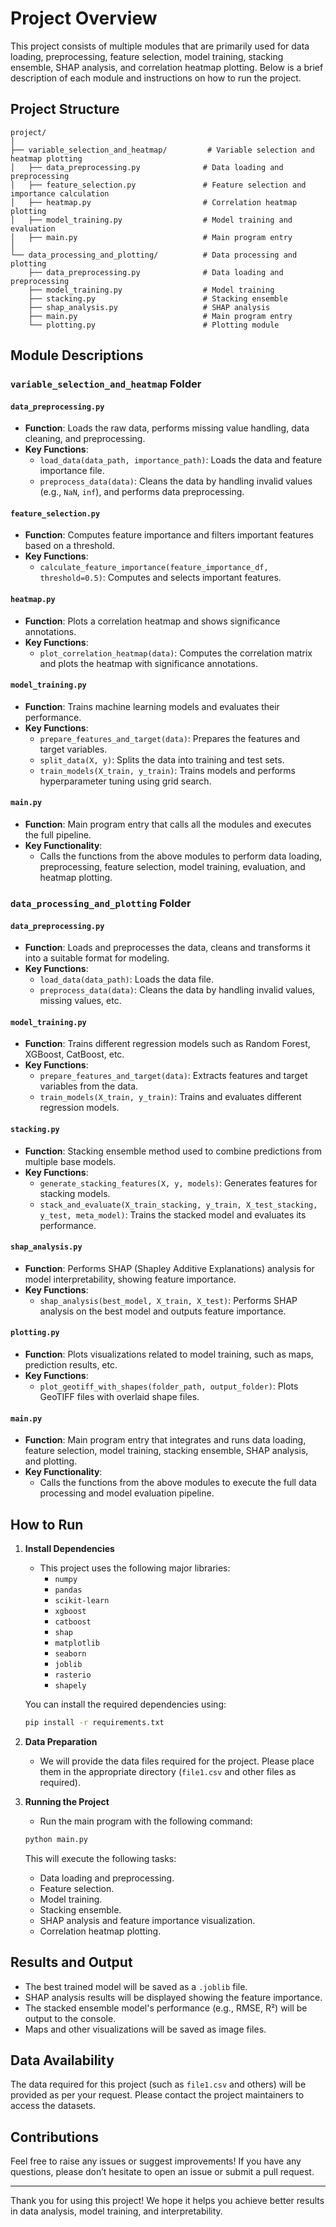 
# Project Overview

This project consists of multiple modules that are primarily used for data loading, preprocessing, feature selection, model training, stacking ensemble, SHAP analysis, and correlation heatmap plotting. Below is a brief description of each module and instructions on how to run the project.

## Project Structure

```
project/
│
├── variable_selection_and_heatmap/         # Variable selection and heatmap plotting
│   ├── data_preprocessing.py              # Data loading and preprocessing
│   ├── feature_selection.py               # Feature selection and importance calculation
│   ├── heatmap.py                         # Correlation heatmap plotting
│   ├── model_training.py                  # Model training and evaluation
│   ├── main.py                            # Main program entry
│
└── data_processing_and_plotting/          # Data processing and plotting
    ├── data_preprocessing.py              # Data loading and preprocessing
    ├── model_training.py                  # Model training
    ├── stacking.py                        # Stacking ensemble
    ├── shap_analysis.py                   # SHAP analysis
    ├── main.py                            # Main program entry
    └── plotting.py                        # Plotting module
```

## Module Descriptions

### `variable_selection_and_heatmap` Folder

#### `data_preprocessing.py`
- **Function**: Loads the raw data, performs missing value handling, data cleaning, and preprocessing.
- **Key Functions**:
  - `load_data(data_path, importance_path)`: Loads the data and feature importance file.
  - `preprocess_data(data)`: Cleans the data by handling invalid values (e.g., `NaN`, `inf`), and performs data preprocessing.

#### `feature_selection.py`
- **Function**: Computes feature importance and filters important features based on a threshold.
- **Key Functions**:
  - `calculate_feature_importance(feature_importance_df, threshold=0.5)`: Computes and selects important features.

#### `heatmap.py`
- **Function**: Plots a correlation heatmap and shows significance annotations.
- **Key Functions**:
  - `plot_correlation_heatmap(data)`: Computes the correlation matrix and plots the heatmap with significance annotations.

#### `model_training.py`
- **Function**: Trains machine learning models and evaluates their performance.
- **Key Functions**:
  - `prepare_features_and_target(data)`: Prepares the features and target variables.
  - `split_data(X, y)`: Splits the data into training and test sets.
  - `train_models(X_train, y_train)`: Trains models and performs hyperparameter tuning using grid search.

#### `main.py`
- **Function**: Main program entry that calls all the modules and executes the full pipeline.
- **Key Functionality**:
  - Calls the functions from the above modules to perform data loading, preprocessing, feature selection, model training, evaluation, and heatmap plotting.

### `data_processing_and_plotting` Folder

#### `data_preprocessing.py`
- **Function**: Loads and preprocesses the data, cleans and transforms it into a suitable format for modeling.
- **Key Functions**:
  - `load_data(data_path)`: Loads the data file.
  - `preprocess_data(data)`: Cleans the data by handling invalid values, missing values, etc.

#### `model_training.py`
- **Function**: Trains different regression models such as Random Forest, XGBoost, CatBoost, etc.
- **Key Functions**:
  - `prepare_features_and_target(data)`: Extracts features and target variables from the data.
  - `train_models(X_train, y_train)`: Trains and evaluates different regression models.

#### `stacking.py`
- **Function**: Stacking ensemble method used to combine predictions from multiple base models.
- **Key Functions**:
  - `generate_stacking_features(X, y, models)`: Generates features for stacking models.
  - `stack_and_evaluate(X_train_stacking, y_train, X_test_stacking, y_test, meta_model)`: Trains the stacked model and evaluates its performance.

#### `shap_analysis.py`
- **Function**: Performs SHAP (Shapley Additive Explanations) analysis for model interpretability, showing feature importance.
- **Key Functions**:
  - `shap_analysis(best_model, X_train, X_test)`: Performs SHAP analysis on the best model and outputs feature importance.

#### `plotting.py`
- **Function**: Plots visualizations related to model training, such as maps, prediction results, etc.
- **Key Functions**:
  - `plot_geotiff_with_shapes(folder_path, output_folder)`: Plots GeoTIFF files with overlaid shape files.

#### `main.py`
- **Function**: Main program entry that integrates and runs data loading, feature selection, model training, stacking ensemble, SHAP analysis, and plotting.
- **Key Functionality**:
  - Calls the functions from the above modules to execute the full data processing and model evaluation pipeline.

## How to Run

1. **Install Dependencies**
   - This project uses the following major libraries:
     - `numpy`
     - `pandas`
     - `scikit-learn`
     - `xgboost`
     - `catboost`
     - `shap`
     - `matplotlib`
     - `seaborn`
     - `joblib`
     - `rasterio`
     - `shapely`

   You can install the required dependencies using:
   ```bash
   pip install -r requirements.txt
   ```

2. **Data Preparation**
   - We will provide the data files required for the project. Please place them in the appropriate directory (`file1.csv` and other files as required).

3. **Running the Project**
   - Run the main program with the following command:
   ```bash
   python main.py
   ```

   This will execute the following tasks:
   - Data loading and preprocessing.
   - Feature selection.
   - Model training.
   - Stacking ensemble.
   - SHAP analysis and feature importance visualization.
   - Correlation heatmap plotting.

## Results and Output

- The best trained model will be saved as a `.joblib` file.
- SHAP analysis results will be displayed showing the feature importance.
- The stacked ensemble model's performance (e.g., RMSE, R²) will be output to the console.
- Maps and other visualizations will be saved as image files.

## Data Availability

The data required for this project (such as `file1.csv` and others) will be provided as per your request. Please contact the project maintainers to access the datasets.

## Contributions

Feel free to raise any issues or suggest improvements! If you have any questions, please don’t hesitate to open an issue or submit a pull request.

---

Thank you for using this project! We hope it helps you achieve better results in data analysis, model training, and interpretability.
